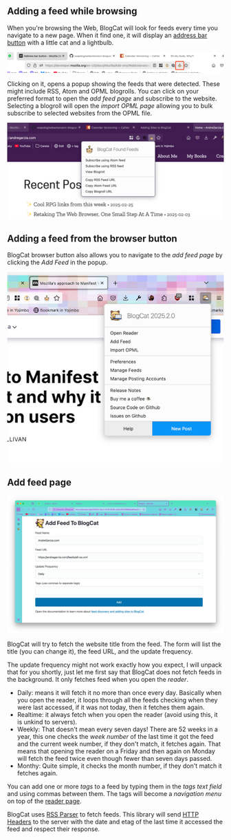 ## Adding a feed while browsing

When you're browsing the Web, BlogCat will look for feeds every time you navigate to a new page. When it find one, it will display an [address bar button](https://developer.mozilla.org/en-US/docs/Mozilla/Add-ons/WebExtensions/user_interface/Page_actions) with a little cat and a lightbulb.

![Address bar button](_media/page-action.png)

Clicking on it, opens a popup showing the feeds that were detected. These might include RSS, Atom and OPML blogrolls. You can click on your preferred format to open the _add feed page_ and subscribe to the website. Selecting a blogroll will open the _import OPML page_ allowing you to bulk subscribe to selected websites from the OPML file.

![Address bar popup](_media/page-action-popup.png)

## Adding a feed from the browser button

BlogCat browser button also allows you to navigate to the _add feed page_ by clicking the _Add Feed_ in the popup.

![Browser Toolbar button](_media/browser-action.png)

## Add feed page

![Add feed page](_media/add-feed-page.png)

BlogCat will try to fetch the website title from the feed. The form will list the title (you can change it), the feed URL, and the update frequency.

The update frequency might not work exactly how you expect, I will unpack that for you shortly, just let me first say that BlogCat does not fetch feeds in the background. It only fetches feed when you open the _reader_.

- Daily: means it will fetch it no more than once every day. Basically when you open the reader, it loops through all the feeds checking when they were last accessed, if it was not today, then it fetches them again.
- Realtime: it always fetch when you open the reader (avoid using this, it is unkind to servers).
- Weekly: That doesn't mean every seven days! There are 52 weeks in a year, this one checks the _week number_ of the last time it got the feed and the current week number, if they don't match, it fetches again. That means that opening the reader on a Friday and then again on Monday will fetch the feed twice even though fewer than seven days passed.
- Monthy: Quite simple, it checks the month number, if they don't match it fetches again.

You can add one or more _tags_ to a feed by typing them in the _tags text field_ and using commas between them. The tags will become a _navigation menu_ on top of the [reader page](reader.md).

BlogCat uses [RSS Parser](https://github.com/rbren/rss-parser) to fetch feeds. This library will send [HTTP Headers](https://developer.mozilla.org/en-US/docs/Web/HTTP/Headers) to the server with the date and etag of the last time it accessed the feed and respect their response.
